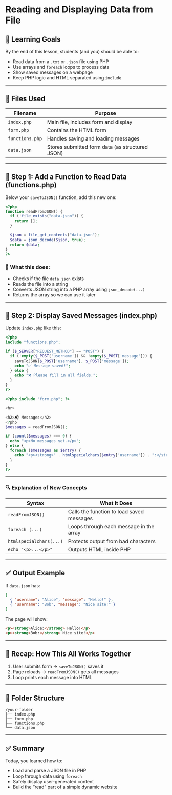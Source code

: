 # Reading and Displaying Data from File

## 🧠 Learning Goals

By the end of this lesson, students (and you) should be able to:
- Read data from a `.txt` or `.json` file using PHP
- Use arrays and `foreach` loops to process data
- Show saved messages on a webpage
- Keep PHP logic and HTML separated using `include`

---

## 📁 Files Used

| Filename | Purpose |
|----------|---------|
| `index.php` | Main file, includes form and display |
| `form.php` | Contains the HTML form |
| `functions.php` | Handles saving and loading messages |
| `data.json` | Stores submitted form data (as structured JSON) |

---

## 🧩 Step 1: Add a Function to Read Data (functions.php)

Below your `saveToJSON()` function, add this new one:

```php
<?php
function readFromJSON() {
  if (!file_exists("data.json")) {
    return [];
  }

  $json = file_get_contents("data.json");
  $data = json_decode($json, true);
  return $data;
}
?>
```

### 📌 What this does:
- Checks if the file `data.json` exists
- Reads the file into a string
- Converts JSON string into a PHP array using `json_decode(...)`
- Returns the array so we can use it later

---

## 🧩 Step 2: Display Saved Messages (index.php)

Update `index.php` like this:

```php
<?php
include "functions.php";

if ($_SERVER["REQUEST_METHOD"] == "POST") {
  if (!empty($_POST['username']) && !empty($_POST['message'])) {
    saveToJSON($_POST['username'], $_POST['message']);
    echo "✅ Message saved!";
  } else {
    echo "❌ Please fill in all fields.";
  }
}
?>

<?php include "form.php"; ?>

<hr>

<h2>📬 Messages</h2>
<?php
$messages = readFromJSON();

if (count($messages) === 0) {
  echo "<p>No messages yet.</p>";
} else {
  foreach ($messages as $entry) {
    echo "<p><strong>" . htmlspecialchars($entry['username']) . ":</strong> " . htmlspecialchars($entry['message']) . "</p>";
  }
}
?>
```

---

### 🔍 Explanation of New Concepts

| Syntax | What It Does |
|--------|---------------|
| `readFromJSON()` | Calls the function to load saved messages |
| `foreach (...)` | Loops through each message in the array |
| `htmlspecialchars(...)` | Protects output from bad characters |
| `echo "<p>...</p>"` | Outputs HTML inside PHP |

---

## ✅ Output Example

If `data.json` has:

```json
[
  { "username": "Alice", "message": "Hello!" },
  { "username": "Bob", "message": "Nice site!" }
]
```

The page will show:

```html
<p><strong>Alice:</strong> Hello!</p>
<p><strong>Bob:</strong> Nice site!</p>
```

---

## 🧠 Recap: How This All Works Together

1. User submits form → `saveToJSON()` saves it
2. Page reloads → `readFromJSON()` gets all messages
3. Loop prints each message into HTML

---

## 📂 Folder Structure

```
/your-folder
├── index.php
├── form.php
├── functions.php
└── data.json
```
---

## ✅ Summary

Today, you learned how to:
- Load and parse a JSON file in PHP
- Loop through data using `foreach`
- Safely display user-generated content
- Build the “read” part of a simple dynamic website

